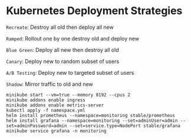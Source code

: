 # Kubernetes Deployment Strategies

`Recreate`: Destroy all old then deploy all new

`Ramped`: Rollout one by one destroy old and deploy new

`Blue Green`: Deploy all new then destroy all old

`Canary`: Deploy new to random subset of users

`A/B Testing`: Deploy new to targeted subset of users

`Shadow`: Mirror traffic to old and new

```
minikube start --vm=true --memory 8192 --cpus 2
minikube addons enable ingress
minikube addons enable metrics-server
kubectl apply -f namespace.yml
helm install prometheus --namespace=monitoring stable/prometheus
helm install grafana --namespace=monitoring --set=adminUser=admin --set=adminPassword=admin --set=service.type=NodePort stable/grafana
minikube service grafana -n monitoring
```
